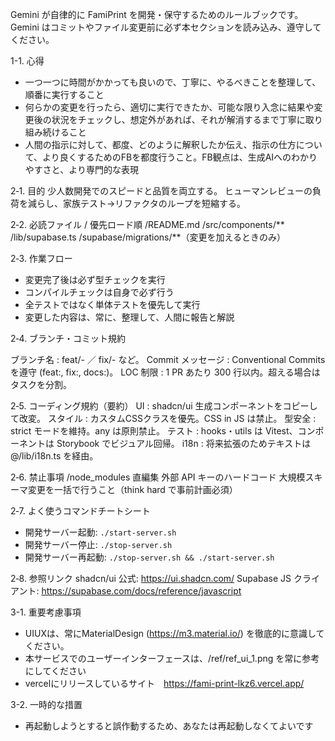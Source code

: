 
Gemini が自律的に FamiPrint を開発・保守するためのルールブックです。Gemini はコミットやファイル変更前に必ず本セクションを読み込み、遵守してください。


1-1. 心得
- 一つ一つに時間がかかっても良いので、丁寧に、やるべきことを整理して、順番に実行すること
- 何らかの変更を行ったら、適切に実行できたか、可能な限り入念に結果や変更後の状況をチェックし、想定外があれば、それが解消するまで丁寧に取り組み続けること
- 人間の指示に対して、都度、どのように解釈したか伝え、指示の仕方について、より良くするためのFBを都度行うこと。FB観点は、生成AIへのわかりやすさと、より専門的な表現

2‑1. 目的
少人数開発でのスピードと品質を両立する。
ヒューマンレビューの負荷を減らし、家族テスト→リファクタのループを短縮する。

2‑2. 必読ファイル / 優先ロード順
/README.md
/src/components/**
/lib/supabase.ts
/supabase/migrations/**（変更を加えるときのみ）

2‑3. 作業フロー
- 変更完了後は必ず型チェックを実行
- コンパイルチェックは自身で必ず行う
- 全テストではなく単体テストを優先して実行
- 変更した内容は、常に、整理して、人間に報告と解説

2‑4. ブランチ・コミット規約

ブランチ名 : feat/<issue-id>-<slug> ／ fix/<issue-id>-<slug> など。
Commit メッセージ : Conventional Commits を遵守 (feat:, fix:, docs:)。
LOC 制限 : 1 PR あたり 300 行以内。超える場合はタスクを分割。

2‑5. コーディング規約（要約）
UI : shadcn/ui 生成コンポーネントをコピーして改変。
スタイル : カスタムCSSクラスを優先。CSS in JS は禁止。
型安全 : strict モードを維持。any は原則禁止。
テスト : hooks・utils は Vitest、コンポーネントは Storybook でビジュアル回帰。
i18n : 将来拡張のためテキストは @/lib/i18n.ts を経由。

2‑6. 禁止事項
/node_modules 直編集
外部 API キーのハードコード
大規模スキーマ変更を一括で行うこと（think hard で事前計画必須）

2‑7. よく使うコマンドチートシート

- 開発サーバー起動: `./start-server.sh`
- 開発サーバー停止: `./stop-server.sh`
- 開発サーバー再起動: `./stop-server.sh && ./start-server.sh`

2‑8. 参照リンク
shadcn/ui 公式: https://ui.shadcn.com/
Supabase JS クライアント: https://supabase.com/docs/reference/javascript

3-1. 重要考慮事項
- UIUXは、常にMaterialDesign (https://m3.material.io/) を徹底的に意識してください。
- 本サービスでのユーザーインターフェースは、/ref/ref_ui_1.png を常に参考にしてください
- vercelにリリースしているサイト　https://fami-print-lkz6.vercel.app/

3-2. 一時的な措置
- 再起動しようとすると誤作動するため、あなたは再起動しなくてよいです